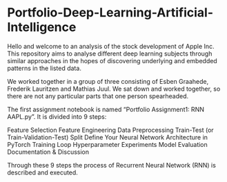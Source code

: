 # Portfolio-Deep-Learning-Artificial-Intelligence

Hello and welcome to an analysis of the stock development of Apple Inc. This repository aims to analyse different deep learning subjects through similar approaches in the hopes of discovering underlying and embedded patterns in the listed data. 

We worked together in a group of three consisting of Esben Graahede, Frederik Lauritzen and Mathias Juul. We sat down and worked together, so there are not any particular parts that one person spearheaded.

The first assignment notebook is named “Portfolio Assignment1: RNN AAPL.py”. It is divided into 9 steps:

Feature Selection
Feature Engineering
Data Preprocessing
Train-Test (or Train-Validation-Test) Split
Define Your Neural Network Architecture in PyTorch
Training Loop
Hyperparameter Experiments
Model Evaluation
Documentation & Discussion

Through these 9 steps the process of Recurrent Neural Network (RNN) is described and executed.
